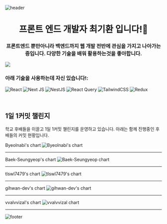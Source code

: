 ![header](https://capsule-render.vercel.app/api?type=wave&color=auto&height=300&section=header&text=Gihwan-dev%20render&fontSize=90)
<h1 align="center">프론트 엔드 개발자 최기환 입니다!👋</h1>
<h3 align="center">프론트엔드 뿐만아니라 백엔드까지 웹 개발 전반에 관심을 가지고 나아가는 중입니다. 다양한 기술을 배워 활용하는것을 좋아합니다.</h3>
<a href="https://hits.seeyoufarm.com"><img src="https://hits.seeyoufarm.com/api/count/incr/badge.svg?url=https%3A%2F%2Fgithub.com%2Fgihwan-dev&count_bg=%2379C83D&title_bg=%23555555&icon=&icon_color=%23E7E7E7&title=hits&edge_flat=false"/></a>

<h3 align="left">아래 기술을 사용하는데 자신 있습니다!:</h3>

![React](https://img.shields.io/badge/react-%2320232a.svg?style=for-the-badge&logo=react&logoColor=%2361DAFB)
![Next JS](https://img.shields.io/badge/Next-black?style=for-the-badge&logo=next.js&logoColor=white)
![NestJS](https://img.shields.io/badge/nestjs-%23E0234E.svg?style=for-the-badge&logo=nestjs&logoColor=white)
![React Query](https://img.shields.io/badge/-React%20Query-FF4154?style=for-the-badge&logo=react%20query&logoColor=white)
![TailwindCSS](https://img.shields.io/badge/tailwindcss-%2338B2AC.svg?style=for-the-badge&logo=tailwind-css&logoColor=white)
![Redux](https://img.shields.io/badge/redux-%23593d88.svg?style=for-the-badge&logo=redux&logoColor=white)

<br/>

<h2>1일 1커밋 챌린지</h2>
<p>학교 후배들을 이끌고 1일 1커밋 챌린지를 운영하고 있습니다. 아래는 함께 진행중인 후배들의 커밋 현황입니다. </p>
Byeolnabi's chart
<img src="https://ghchart.rshah.org/Byeolnabi" alt="Byeolnabi's chart">
<hr/>
 Baek-Seungyeop's chart
<img src="https://ghchart.rshah.org/Baek-Seungyeop" alt=" Baek-Seungyeop chart">
<hr/>
 tlswl7479's chart
<img src="https://ghchart.rshah.org/tlswl7479" alt=" tlswl7479's chart">
<hr/>
 gihwan-dev's chart
<img src="https://ghchart.rshah.org/gihwan-dev" alt="gihwan-dev's chart">
<hr/>
 vvalvvizal's chart
<img src="https://ghchart.rshah.org/vvalvvizal" alt="vvalvvizal chart">
<hr/>

![footer](https://capsule-render.vercel.app/api?section=footer)
